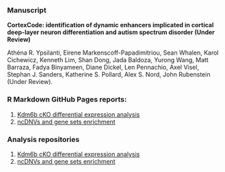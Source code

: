 ### Manuscript

 **CortexCode: identification of dynamic enhancers implicated in cortical deep-layer neuron differentiation and autism spectrum disorder (Under Review)**

Athéna R. Ypsilanti, Eirene Markenscoff-Papadimitriou, Sean Whalen, Karol Cichewicz, Kenneth Lim, Shan Dong, Jada Baldoza, Yurong Wang, Matt Barraza, Fadya Binyameen, Diane Dickel, Len Pennachio, Axel Visel, Stephan J. Sanders, Katherine S. Pollard, Alex S. Nord, John Rubenstein (Under Review).   



### R Markdown GitHub Pages reports:

1. [Kdm6b cKO differential expression analysis](https://nordneurogenomicslab.github.io/CortexCode_Kdm6b_DE/)     
2. [ncDNVs and gene sets enrichment](https://nordneurogenomicslab.github.io/CortexCode_enrichment/) 

### Analysis repositories
1. [Kdm6b cKO differential expression analysis](https://github.com/NordNeurogenomicsLab/CortexCode_Kdm6b_DE/tree/main)    
2. [ncDNVs and gene sets enrichment](https://github.com/NordNeurogenomicsLab/CortexCode_enrichment/tree/main)      


